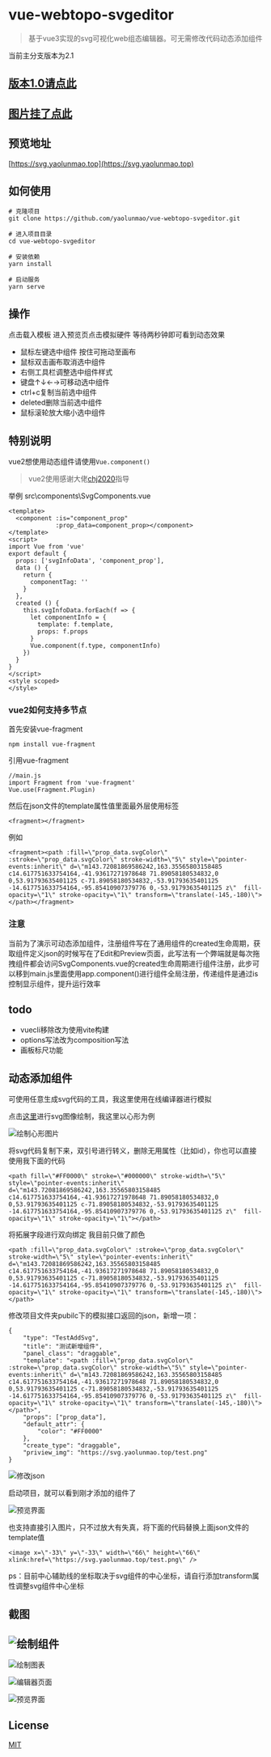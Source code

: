 # vue-webtopo-svgeditor

> 基于vue3实现的svg可视化web组态编辑器。可无需修改代码动态添加组件

当前主分支版本为2.1

## [版本1.0请点此](https://svgv1.yaolunmao.top)

## [图片挂了点此](https://www.cnblogs.com/Hero-/p/14784744.html)

## 预览地址

[https://svg.yaolunmao.top](https://svg.yaolunmao.top)

## 如何使用

```
# 克隆项目
git clone https://github.com/yaolunmao/vue-webtopo-svgeditor.git

# 进入项目目录
cd vue-webtopo-svgeditor

# 安装依赖
yarn install

# 启动服务
yarn serve

```

## 操作

点击载入模板  进入预览页点击模拟硬件 等待两秒钟即可看到动态效果

- 鼠标左键选中组件 按住可拖动至画布
- 鼠标双击画布取消选中组件
- 右侧工具栏调整选中组件样式
- 键盘↑↓←→可移动选中组件
- ctrl+c复制当前选中组件
- deleted删除当前选中组件
- 鼠标滚轮放大缩小选中组件

## 特别说明

vue2想使用动态组件请使用`Vue.component()`

> vue2使用感谢大佬[chj2020](https://github.com/chj2020)指导

举例 src\components\SvgComponents.vue

```vue
<template>
  <component :is="component_prop"
             :prop_data=component_prop></component>
</template>
<script>
import Vue from 'vue'
export default {
  props: ['svgInfoData', 'component_prop'],
  data () {
    return {
      componentTag: ''
    }
  },
  created () {
    this.svgInfoData.forEach(f => {
      let componentInfo = {
        template: f.template,
        props: f.props
      }
      Vue.component(f.type, componentInfo)
    })
  }
}
</script>
<style scoped>
</style>

```

### vue2如何支持多节点

首先安装vue-fragment

```vue
npm install vue-fragment
```

引用vue-fragment

```vue
//main.js
import Fragment from 'vue-fragment'
Vue.use(Fragment.Plugin)
```

然后在json文件的template属性值里面最外层使用标签

```vue
<fragment></fragment>
```

例如

```vue
<fragment><path :fill=\"prop_data.svgColor\" :stroke=\"prop_data.svgColor\" stroke-width=\"5\" style=\"pointer-events:inherit\" d=\"m143.72081869586242,163.35565803158485 c14.617751633754164,-41.93617271978648 71.89058180534832,0 0,53.91793635401125 c-71.89058180534832,-53.91793635401125 -14.617751633754164,-95.85410907379776 0,-53.91793635401125 z\"  fill-opacity=\"1\" stroke-opacity=\"1\" transform=\"translate(-145,-180)\"></path></fragment>
```



### 注意

当前为了演示可动态添加组件，注册组件写在了通用组件的created生命周期，获取组件定义json的时候写在了Edit和Preview页面，此写法有一个弊端就是每次拖拽组件都会访问SvgComponents.vue的created生命周期进行组件注册，此步可以移到main.js里面使用app.component()进行组件全局注册，传递组件是通过is控制显示组件，提升运行效率

## todo

- vuecli移除改为使用vite构建
- options写法改为composition写法
- 画板标尺功能

## 动态添加组件

可使用任意生成svg代码的工具，我这里使用在线编译器进行模拟

点击[这里](https://svgedit.yaolunmao.top/)进行svg图像绘制，我这里以心形为例

![绘制心形图片](https://images.cnblogs.com/cnblogs_com/Hero-/1976969/o_2105190646421.png)

将svg代码复制下来，双引号进行转义，删除无用属性（比如id），你也可以直接使用我下面的代码

```
<path fill=\"#FF0000\" stroke=\"#000000\" stroke-width=\"5\" style=\"pointer-events:inherit\" d=\"m143.72081869586242,163.35565803158485 c14.617751633754164,-41.93617271978648 71.89058180534832,0 0,53.91793635401125 c-71.89058180534832,-53.91793635401125 -14.617751633754164,-95.85410907379776 0,-53.91793635401125 z\"  fill-opacity=\"1\" stroke-opacity=\"1\"></path>
```

将拓展字段进行双向绑定 我目前只做了颜色

```
<path :fill=\"prop_data.svgColor\" :stroke=\"prop_data.svgColor\" stroke-width=\"5\" style=\"pointer-events:inherit\" d=\"m143.72081869586242,163.35565803158485 c14.617751633754164,-41.93617271978648 71.89058180534832,0 0,53.91793635401125 c-71.89058180534832,-53.91793635401125 -14.617751633754164,-95.85410907379776 0,-53.91793635401125 z\"  fill-opacity=\"1\" stroke-opacity=\"1\" transform=\"translate(-145,-180)\"></path>
```

修改项目文件夹pubilc下的模拟接口返回的json，新增一项：

```
{
	"type": "TestAddSvg",
	"title": "测试新增组件",
	"panel_class": "draggable",
	"template": "<path :fill=\"prop_data.svgColor\" :stroke=\"prop_data.svgColor\" stroke-width=\"5\" style=\"pointer-events:inherit\" d=\"m143.72081869586242,163.35565803158485 c14.617751633754164,-41.93617271978648 71.89058180534832,0 0,53.91793635401125 c-71.89058180534832,-53.91793635401125 -14.617751633754164,-95.85410907379776 0,-53.91793635401125 z\"  fill-opacity=\"1\" stroke-opacity=\"1\" transform=\"translate(-145,-180)\"></path>",
	"props": ["prop_data"],
	"default_attr": {
		"color": "#FF0000"
	},
	"create_type": "draggable",
	"priview_img": "https://svg.yaolunmao.top/test.png"
}
```

![修改json](https://images.cnblogs.com/cnblogs_com/Hero-/1976969/o_210519050539%E6%B7%BB%E5%8A%A0%E7%BB%84%E4%BB%B62.png)

启动项目，就可以看到刚才添加的组件了

![预览界面](https://images.cnblogs.com/cnblogs_com/Hero-/1976969/o_210519050543%E6%B7%BB%E5%8A%A0%E7%BB%84%E4%BB%B63.png)

也支持直接引入图片，只不过放大有失真，将下面的代码替换上面json文件的template值

```
<image x=\"-33\" y=\"-33\" width=\"66\" height=\"66\" xlink:href=\"https://svg.yaolunmao.top/test.png\" />
```

ps：目前中心辅助线的坐标取决于svg组件的中心坐标，请自行添加transform属性调整svg组件中心坐标

## 截图



## ![绘制组件](https://blog-static.cnblogs.com/files/Hero-/%E7%BB%98%E5%88%B6%E7%BB%84%E4%BB%B6.gif)

![绘制图表](https://blog-static.cnblogs.com/files/Hero-/%E5%9B%BE%E8%A1%A8.gif)

![编辑器页面](https://img-blog.csdnimg.cn/20210322100014954.gif#pic_center)

![预览界面](https://blog-static.cnblogs.com/files/Hero-/%E9%A2%84%E8%A7%88.gif)

## License

[MIT](http://opensource.org/licenses/MIT)